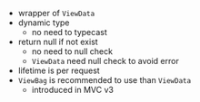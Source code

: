 - wrapper of `ViewData`
- dynamic type
  - no need to typecast
- return null if not exist
  - no need to null check
  - `ViewData` need null check to avoid error
- lifetime is per request
- `ViewBag` is recommended to use than `ViewData`
  - introduced in MVC v3
